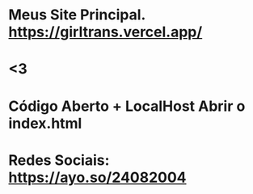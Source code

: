 # Meus Site Principal. https://girltrans.vercel.app/
# <3
# Código Aberto + LocalHost Abrir o index.html
# Redes Sociais: https://ayo.so/24082004
